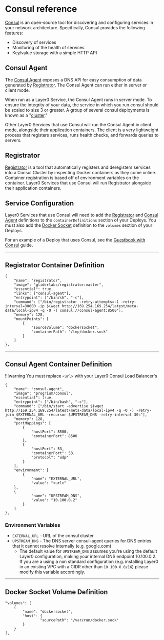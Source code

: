 # Consul reference
[Consul](https://www.consul.io/) is an open-source tool for discovering and configuring services in your network architecture. Specifically, Consul provides the following features:

* Discovery of services
* Monitoring of the health of services
* Key/value storage with a simple HTTP API

## Consul Agent
The [Consul Agent](https://www.consul.io/intro/getting-started/agent.html) exposes a DNS API for easy consumption of data generated by [Registrator](#registrator). The Consul Agent can run either in server or client mode.

When run as a Layer0 Service, the Consul Agent runs in server mode. To ensure the integrity of your data, the service in which you run consul should be scaled to size 3 or greater. A group of several consul deployments is known as a "[cluster](https://www.consul.io/intro/getting-started/join.html)."

Other Layer0 Services that use Consul will run the Consul Agent in client mode, alongside their application containers.
The client is a very lightweight process that registers services, runs health checks, and forwards queries to servers.

## Registrator
[Registrator](http://gliderlabs.com/registrator/latest/) is a tool that automatically registers and deregisters services into a Consul Cluster by inspecting Docker containers as they come online.
Container registration is based off of environment variables on the container.
Layer0 Services that use Consul will run Registrator alongside their application containers.


## Service Configuration

Layer0 Services that use Consul will need to add the [Registrator](#registrator-container-definition) and [Consul Agent](#consul-agent-container-definition) definitions to the
`containerDefinitions` section of your Deploys. You must also add the [Docker Socket](#docker-socket-volume-definition) definition to the `volumes` section of your Deploys.

For an example of a Deploy that uses Consul, see the [Guestbook with Consul](/guides/guestbook_consul) guide.

---
## Registrator Container Definition
```
{
    "name": "registrator",
    "image": "gliderlabs/registrator:master",
    "essential": true,
    "links": ["consul-agent"],
    "entrypoint": ["/bin/sh", "-c"],
    "command": ["/bin/registrator -retry-attempts=-1 -retry-interval=30000 -ip $(wget http://169.254.169.254/latest/meta-data/local-ipv4 -q -O -) consul://consul-agent:8500"],
    "memory": 128,
    "mountPoints": [
        {
            "sourceVolume": "dockersocket",
            "containerPath": "/tmp/docker.sock"
        }
    ]
},
```

---
## Consul Agent Container Definition

!!!warning
You must replace `<url>` with your Layer0 Consul Load Balancer's

```
{
    "name": "consul-agent",
    "image": "progrium/consul",
    "essential": true,
    "entrypoint": ["/bin/bash", "-c"],
    "command": ["/bin/start -advertise $(wget http://169.254.169.254/latest/meta-data/local-ipv4 -q -O -) -retry-join $EXTERNAL_URL -recursor $UPSTREAM_DNS -retry-interval 30s"],
    "memory": 128,
    "portMappings": [
        {
            "hostPort": 8500,
            "containerPort": 8500
        },
        {
            "hostPort": 53,
            "containerPort": 53,
            "protocol": "udp"
        }
    ],
    "environment": [
        {
            "name": "EXTERNAL_URL",
            "value": "<url>"
	},
	{
            "name": "UPSTREAM_DNS",
            "value": "10.100.0.2"
        }
    ]
},
```

### Environment Variables

* `EXTERNAL_URL` - URL of the consul cluster
* `UPSTREAM_DNS` - The DNS server consul-agent queries for DNS entries that it cannot resolve internally (e.g. google.com)
    * The default value for `UPSTREAM_DNS` assumes you're using the default Layer0 configuration, making your internal DNS endpoint 10.100.0.2.  If you are a using a non standard configuration (e.g. installing Layer0 in an existing VPC with a CIDR other than `10.100.0.0/16`) please modify this variable accordingly.



---
## Docker Socket Volume Definition
```
"volumes": [
    {
        "name": "dockersocket",
        "host": {
                "sourcePath": "/var/run/docker.sock"
        }
    }
],
```
